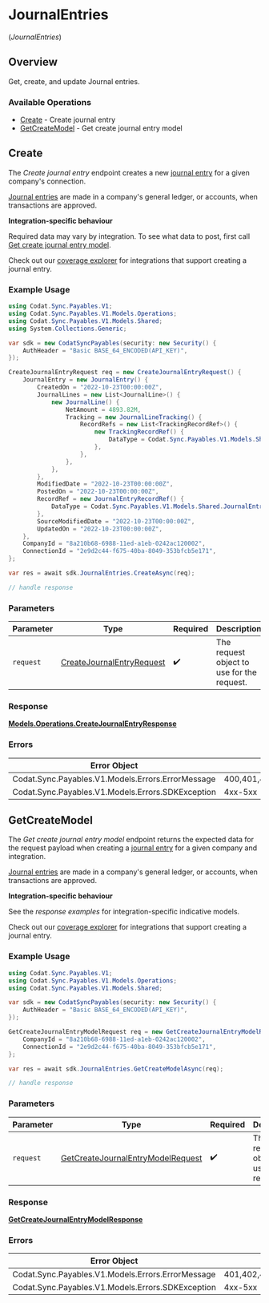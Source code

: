 # JournalEntries
(*JournalEntries*)

## Overview

Get, create, and update Journal entries.

### Available Operations

* [Create](#create) - Create journal entry
* [GetCreateModel](#getcreatemodel) - Get create journal entry model

## Create

The *Create journal entry* endpoint creates a new [journal entry](https://docs.codat.io/sync-for-payables-api#/schemas/JournalEntry) for a given company's connection.

[Journal entries](https://docs.codat.io/sync-for-payables-api#/schemas/JournalEntry) are  made in a company's general ledger, or accounts, when transactions are approved.

**Integration-specific behaviour**

Required data may vary by integration. To see what data to post, first call [Get create journal entry model](https://docs.codat.io/sync-for-payables-api#/operations/get-create-journalEntries-model).

Check out our [coverage explorer](https://knowledge.codat.io/supported-features/accounting?view=tab-by-data-type&dataType=journalEntries) for integrations that support creating a journal entry.


### Example Usage

```csharp
using Codat.Sync.Payables.V1;
using Codat.Sync.Payables.V1.Models.Operations;
using Codat.Sync.Payables.V1.Models.Shared;
using System.Collections.Generic;

var sdk = new CodatSyncPayables(security: new Security() {
    AuthHeader = "Basic BASE_64_ENCODED(API_KEY)",
});

CreateJournalEntryRequest req = new CreateJournalEntryRequest() {
    JournalEntry = new JournalEntry() {
        CreatedOn = "2022-10-23T00:00:00Z",
        JournalLines = new List<JournalLine>() {
            new JournalLine() {
                NetAmount = 4893.82M,
                Tracking = new JournalLineTracking() {
                    RecordRefs = new List<TrackingRecordRef>() {
                        new TrackingRecordRef() {
                            DataType = Codat.Sync.Payables.V1.Models.Shared.TrackingRecordRefDataType.TrackingCategories,
                        },
                    },
                },
            },
        },
        ModifiedDate = "2022-10-23T00:00:00Z",
        PostedOn = "2022-10-23T00:00:00Z",
        RecordRef = new JournalEntryRecordRef() {
            DataType = Codat.Sync.Payables.V1.Models.Shared.JournalEntryRecordRefDataType.Transfers,
        },
        SourceModifiedDate = "2022-10-23T00:00:00Z",
        UpdatedOn = "2022-10-23T00:00:00Z",
    },
    CompanyId = "8a210b68-6988-11ed-a1eb-0242ac120002",
    ConnectionId = "2e9d2c44-f675-40ba-8049-353bfcb5e171",
};

var res = await sdk.JournalEntries.CreateAsync(req);

// handle response
```

### Parameters

| Parameter                                                                         | Type                                                                              | Required                                                                          | Description                                                                       |
| --------------------------------------------------------------------------------- | --------------------------------------------------------------------------------- | --------------------------------------------------------------------------------- | --------------------------------------------------------------------------------- |
| `request`                                                                         | [CreateJournalEntryRequest](../../Models/Operations/CreateJournalEntryRequest.md) | :heavy_check_mark:                                                                | The request object to use for the request.                                        |

### Response

**[Models.Operations.CreateJournalEntryResponse](../../Models/Operations/CreateJournalEntryResponse.md)**

### Errors

| Error Object                                      | Status Code                                       | Content Type                                      |
| ------------------------------------------------- | ------------------------------------------------- | ------------------------------------------------- |
| Codat.Sync.Payables.V1.Models.Errors.ErrorMessage | 400,401,402,403,404,429,500,503                   | application/json                                  |
| Codat.Sync.Payables.V1.Models.Errors.SDKException | 4xx-5xx                                           | */*                                               |


## GetCreateModel

﻿The *Get create journal entry model* endpoint returns the expected data for the request payload when creating a [journal entry](https://docs.codat.io/sync-for-payables-api#/schemas/JournalEntry) for a given company and integration.

[Journal entries](https://docs.codat.io/sync-for-payables-api#/schemas/JournalEntry) are  made in a company's general ledger, or accounts, when transactions are approved.

**Integration-specific behaviour**

See the *response examples* for integration-specific indicative models.

Check out our [coverage explorer](https://knowledge.codat.io/supported-features/accounting?view=tab-by-data-type&dataType=journalEntries) for integrations that support creating a journal entry.


### Example Usage

```csharp
using Codat.Sync.Payables.V1;
using Codat.Sync.Payables.V1.Models.Operations;
using Codat.Sync.Payables.V1.Models.Shared;

var sdk = new CodatSyncPayables(security: new Security() {
    AuthHeader = "Basic BASE_64_ENCODED(API_KEY)",
});

GetCreateJournalEntryModelRequest req = new GetCreateJournalEntryModelRequest() {
    CompanyId = "8a210b68-6988-11ed-a1eb-0242ac120002",
    ConnectionId = "2e9d2c44-f675-40ba-8049-353bfcb5e171",
};

var res = await sdk.JournalEntries.GetCreateModelAsync(req);

// handle response
```

### Parameters

| Parameter                                                                                         | Type                                                                                              | Required                                                                                          | Description                                                                                       |
| ------------------------------------------------------------------------------------------------- | ------------------------------------------------------------------------------------------------- | ------------------------------------------------------------------------------------------------- | ------------------------------------------------------------------------------------------------- |
| `request`                                                                                         | [GetCreateJournalEntryModelRequest](../../Models/Operations/GetCreateJournalEntryModelRequest.md) | :heavy_check_mark:                                                                                | The request object to use for the request.                                                        |

### Response

**[GetCreateJournalEntryModelResponse](../../Models/Operations/GetCreateJournalEntryModelResponse.md)**

### Errors

| Error Object                                      | Status Code                                       | Content Type                                      |
| ------------------------------------------------- | ------------------------------------------------- | ------------------------------------------------- |
| Codat.Sync.Payables.V1.Models.Errors.ErrorMessage | 401,402,403,404,429,500,503                       | application/json                                  |
| Codat.Sync.Payables.V1.Models.Errors.SDKException | 4xx-5xx                                           | */*                                               |
